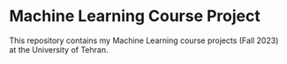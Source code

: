 # Machine Learning Course Project

This repository contains my Machine Learning course projects (Fall 2023) at the University of Tehran.
